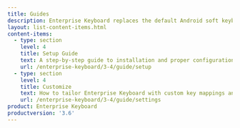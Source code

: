 ```yaml
---
title: Guides
description: Enterprise Keyboard replaces the default Android soft keyboard with a customizable keyboard designed for the workplace.
layout: list-content-items.html
content-items:
  - type: section
    level: 4
    title: Setup Guide
    text: A step-by-step guide to installation and proper configuration of Enterprise Keyboard on a device
    url: /enterprise-keyboard/3-4/guide/setup
  - type: section
    level: 4
    title: Customize
    text: How to tailor Enterprise Keyboard with custom key mappings and industry-specific content and features
    url: /enterprise-keyboard/3-4/guide/settings
product: Enterprise Keyboard
productversion: '3.6'
---
```





